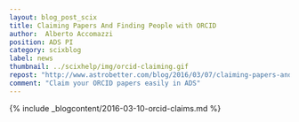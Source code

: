 ```yaml
---
layout: blog_post_scix
title: Claiming Papers And Finding People with ORCID
author:  Alberto Accomazzi
position: ADS PI
category: scixblog
label: news
thumbnail: ../scixhelp/img/orcid-claiming.gif
repost: "http://www.astrobetter.com/blog/2016/03/07/claiming-papers-and-finding-people-with-orcid/"
comment: "Claim your ORCID papers easily in ADS"
---
```


{% include _blogcontent/2016-03-10-orcid-claims.md %}
